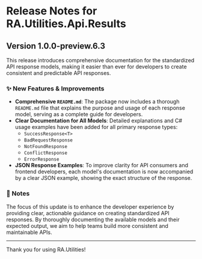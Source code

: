 # Release Notes for RA.Utilities.Api.Results

## Version 1.0.0-preview.6.3

This release introduces comprehensive documentation for the standardized API response models, making it easier than ever for developers to create consistent and predictable API responses.

### ✨ New Features & Improvements

*   **Comprehensive `README.md`**: The package now includes a thorough `README.md` file that explains the purpose and usage of each response model, serving as a complete guide for developers.
*   **Clear Documentation for All Models**: Detailed explanations and C# usage examples have been added for all primary response types:
    *   `SuccessResponse<T>`
    *   `BadRequestResponse`
    *   `NotFoundResponse`
    *   `ConflictResponse`
    *   `ErrorResponse`
*   **JSON Response Examples**: To improve clarity for API consumers and frontend developers, each model's documentation is now accompanied by a clear JSON example, showing the exact structure of the response.

### 📝 Notes

The focus of this update is to enhance the developer experience by providing clear, actionable guidance on creating standardized API responses. By thoroughly documenting the available models and their expected output, we aim to help teams build more consistent and maintainable APIs.

---

Thank you for using RA.Utilities!